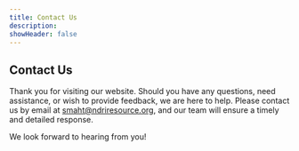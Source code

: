 ```yaml
---
title: Contact Us
description:
showHeader: false
---
```


## Contact Us

Thank you for visiting our website. Should you have any questions, need assistance, or wish to provide feedback, we are here to help. Please contact us by email at smaht@ndriresource.org, and our team will ensure a timely and detailed response.

We look forward to hearing from you!

